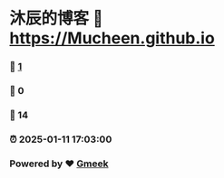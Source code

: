 # 沐辰的博客 :link: https://Mucheen.github.io 
### :page_facing_up: [1](https://Mucheen.github.io/tag.html) 
### :speech_balloon: 0 
### :hibiscus: 14 
### :alarm_clock: 2025-01-11 17:03:00 
### Powered by :heart: [Gmeek](https://github.com/Meekdai/Gmeek)
